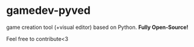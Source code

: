 # gamedev-pyved
game creation tool (+visual editor) based on Python. 
**Fully Open-Source!**

Feel free to contribute<3
